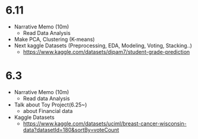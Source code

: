 # 6.11
* Narrative Memo (10m)
  * Read Data Analysis
* Make PCA, Clustering (K-means)
* Next kaggle Datasets (Preprocessing, EDA, Modeling, Voting, Stacking..)
  * https://www.kaggle.com/datasets/dipam7/student-grade-prediction

# 6.3
* Narrative Memo (10m)
    * Read data Analysis
* Talk about Toy Project(6.25~)
    * about Financial data
* Kaggle Datasets  
   * https://www.kaggle.com/datasets/uciml/breast-cancer-wisconsin-data?datasetId=180&sortBy=voteCount
